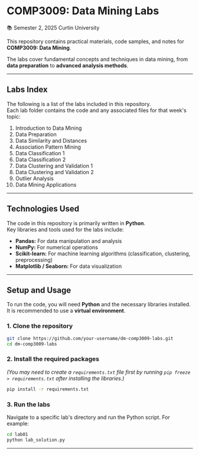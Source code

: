 # COMP3009: Data Mining Labs

📚 Semester 2, 2025 Curtin University

This repository contains practical materials, code samples, and notes for **COMP3009: Data Mining**.

The labs cover fundamental concepts and techniques in data mining, from **data preparation** to **advanced analysis methods**.

---

## Labs Index

The following is a list of the labs included in this repository.  
Each lab folder contains the code and any associated files for that week's topic:

1. Introduction to Data Mining
2. Data Preparation
3. Data Similarity and Distances
4. Association Pattern Mining
5. Data Classification 1
6. Data Classification 2
7. Data Clustering and Validation 1
8. Data Clustering and Validation 2
9. Outlier Analysis
10. Data Mining Applications

---

## Technologies Used

The code in this repository is primarily written in **Python**.  
Key libraries and tools used for the labs include:

- **Pandas:** For data manipulation and analysis
- **NumPy:** For numerical operations
- **Scikit-learn:** For machine learning algorithms (classification, clustering, preprocessing)
- **Matplotlib / Seaborn:** For data visualization

---

## Setup and Usage

To run the code, you will need **Python** and the necessary libraries installed.  
It is recommended to use a **virtual environment**.

### 1. Clone the repository
```bash
git clone https://github.com/your-username/dm-comp3009-labs.git
cd dm-comp3009-labs
```

### 2. Install the required packages
*(You may need to create a `requirements.txt` file first by running `pip freeze > requirements.txt` after installing the libraries.)*

```bash
pip install -r requirements.txt
```

### 3. Run the labs
Navigate to a specific lab's directory and run the Python script. For example:
```bash
cd lab01
python lab_solution.py
```
---
